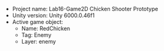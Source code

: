 <!-- UNITY CODE ASSIST INSTRUCTIONS START -->
- Project name: Lab16-Game2D Chicken Shooter Prototype
- Unity version: Unity 6000.0.46f1
- Active game object:
  - Name: RedChicken
  - Tag: Enemy
  - Layer: enemy
<!-- UNITY CODE ASSIST INSTRUCTIONS END -->